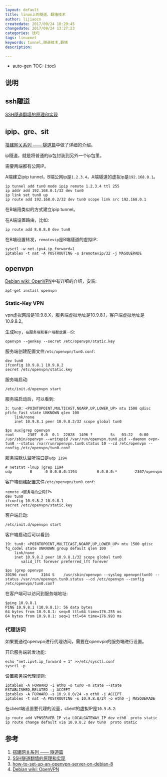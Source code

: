 ```yaml
---
layout: default
title: linux上的隧道、翻墙技术
author: lijiaocn
createdate: 2017/09/24 10:29:45
changedate: 2017/09/24 13:27:23
categories: 技巧
tags: linuxnet
keywords: tunnel,隧道技术,翻墙
description: 

---
```


* auto-gen TOC:
{:toc}

## 说明 

## ssh隧道

[SSH隧道翻墙的原理和实现][2]

## ipip、gre、sit

[搭建网关系列 —— 隧道篇][1]中做了详细的介绍。

ip隧道，就是将普通的ip包封装到另外一个ip包里。

需要两端都有公网IP。

A端建立ipip tunnel，B端公网ip是`1.2.3.4`，A端隧道的虚拟ip是`192.168.0.1`。

	ip tunnel add tun0 mode ipip remote 1.2.3.4 ttl 255
	ip addr add 192.168.0.1/32 dev tun0
	ip link set tun0 up
	ip route add 192.168.0.2/32 dev tun0 scope link src 192.168.0.1

在B端用类似的方式建立ipip tunnel。

在A端设置路由，比如:

	ip route add 8.8.8.8 dev tun0

在B端设置转发，`remotevip`是B端隧道的虚拟IP:

	sysctl -w net.ipv4.ip_forward=1
	iptables -t nat -A POSTROUTING -s $remotevip/32 -j MASQUERADE

## openvpn

[Debian wiki: OpenVPN][4]中有详细的介绍，安装:

	apt-get install openvpn

### Static-Key VPN

vpn虚拟网段是10.9.8.X，服务端虚拟地址是10.9.8.1，客户端虚拟地址是10.9.8.2。

生成key，`在服务端和客户端都放置一份`:

	openvpn --genkey --secret /etc/openvpn/static.key

服务端创建配置文件`/etc/openvpn/tun0.conf`:

	dev tun0
	ifconfig 10.9.8.1 10.9.8.2
	secret /etc/openvpn/static.key

服务端启动:

	/etc/init.d/openvpn start

服务端启动后，可以看到:

	3: tun0: <POINTOPOINT,MULTICAST,NOARP,UP,LOWER_UP> mtu 1500 qdisc pfifo_fast state UNKNOWN qlen 100
		link/none
		inet 10.9.8.1 peer 10.9.8.2/32 scope global tun0
	
	$ps aux|grep openvpn
	root      2307  0.0  0.1  22028  1496 ?        Ss   03:22   0:00 /usr/sbin/openvpn --writepid /var/run/openvpn.tun0.pid --daemon ovpn-tun0 --status /var/run/openvpn.tun0.status 10 --cd /etc/openvpn --config /etc/openvpn/tun0.conf

服务端默认监听端口是`udp 1194`

	# netstat -lnup |grep 1194
	udp        0      0 0.0.0.0:1194         0.0.0.0:*        2307/openvpn

客户端创建配置文件`/etc/openvpn/tun0.conf`:

	remote <服务端的公网IP>
	dev tun0
	ifconfig 10.9.8.2 10.9.8.1
	secret /etc/openvpn/static.key

客户端启动:

	/etc/init.d/openvpn start

客户端启动后可以看到:

	19: tun0: <POINTOPOINT,MULTICAST,NOARP,UP,LOWER_UP> mtu 1500 qdisc fq_codel state UNKNOWN group default qlen 100
		link/none
		inet 10.9.8.2 peer 10.9.8.1/32 scope global tun0
		   valid_lft forever preferred_lft forever
	
	$ps |grep openvpn
	30196 root      3164 S    /usr/sbin/openvpn --syslog openvpn(tun0) --status /var/run/openvpn.tun0.status --cd /etc/openvpn --config /etc/openvpn/tun0.conf

在客户端可以访问到服务端地址:

	$ping 10.9.8.1
	PING 10.9.8.1 (10.9.8.1): 56 data bytes
	64 bytes from 10.9.8.1: seq=0 ttl=64 time=176.255 ms
	64 bytes from 10.9.8.1: seq=1 ttl=64 time=176.993 ms

### 代理访问

如果要通过openvpn进行代理访问，需要在openvpn的服务端进行设置。

开启服务端转发功能:

	echo "net.ipv4.ip_forward = 1" >>/etc/sysctl.conf
	sysctl -p 

设置服务端代理规则:

	iptables -A FORWARD -i eth0 -o tun0 -m state --state ESTABLISHED,RELATED -j ACCEPT
	iptables -A FORWARD -s 10.9.8.0/24 -o eth0 -j ACCEPT
	iptables -t nat -A POSTROUTING -s 10.9.8.0/24 -o eth0 -j MASQUERADE

在client端设置要代理的流量，client的虚拟IP是`10.9.8.2`:

	ip route add VPNSERVER_IP via LOCALGATEWAY_IP dev eth0  proto static
	ip route change default via 10.9.8.2 dev tun0  proto static   

## 参考

1. [搭建网关系列 —— 隧道篇][1]
2. [SSH隧道翻墙的原理和实现][2]
3. [how-to-set-up-an-openvpn-server-on-debian-8][3]
4. [Debian wiki: OpenVPN][4]

[1]: https://onebitbug.me/2014/06/03/building-a-gateway-tunnel/ "搭建网关系列 —— 隧道篇" 
[2]: http://www.pchou.info/linux/2015/11/01/ssh-tunnel.html  "SSH隧道翻墙的原理和实现"
[3]: https://www.digitalocean.com/community/tutorials/how-to-set-up-an-openvpn-server-on-debian-8 "how-to-set-up-an-openvpn-server-on-debian-8"
[4]: https://wiki.debian.org/OpenVPN  "Debian wiki: OpenVPN"
